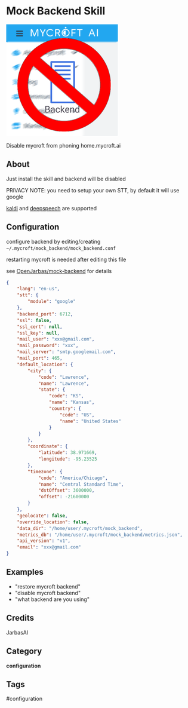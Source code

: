 # Mock Backend Skill

![](./logo.png)

Disable mycroft from phoning home.mycroft.ai


## About

Just install the skill and backend will be disabled

PRIVACY NOTE: you need to setup your own STT, by default it will use google

[kaldi](https://github.com/HelloChatterbox/speech2text/blob/dev/speech2text/engines/kaldi.py) and [deepspeech](https://github.com/HelloChatterbox/speech2text/blob/dev/speech2text/engines/ds.py) are supported

## Configuration

configure backend by editing/creating ```~/.mycroft/mock_backend/mock_backend.conf```

restarting mycroft is needed after editing this file

see [OpenJarbas/mock-backend](https://github.com/OpenJarbas/mock-backend) for details

```json
{
    "lang": "en-us",
    "stt": {
        "module": "google"
    },
    "backend_port": 6712,
    "ssl": false,
    "ssl_cert": null,
    "ssl_key": null,
    "mail_user": "xxx@gmail.com",
    "mail_password": "xxx",
    "mail_server": "smtp.googlemail.com",
    "mail_port": 465,
    "default_location": {
        "city": {
            "code": "Lawrence",
            "name": "Lawrence",
            "state": {
                "code": "KS",
                "name": "Kansas",
                "country": {
                    "code": "US",
                    "name": "United States"
                }
            }
        },
        "coordinate": {
            "latitude": 38.971669,
            "longitude": -95.23525
        },
        "timezone": {
            "code": "America/Chicago",
            "name": "Central Standard Time",
            "dstOffset": 3600000,
            "offset": -21600000
        }
    },
    "geolocate": false,
    "override_location": false,
    "data_dir": "/home/user/.mycroft/mock_backend",
    "metrics_db": "/home/user/.mycroft/mock_backend/metrics.json",
    "api_version": "v1",
    "email": "xxx@gmail.com"
}
```

## Examples

* "restore mycroft backend"
* "disable mycroft backend"
* "what backend are you using"

## Credits
JarbasAl

## Category
**configuration**

## Tags
#configuration
